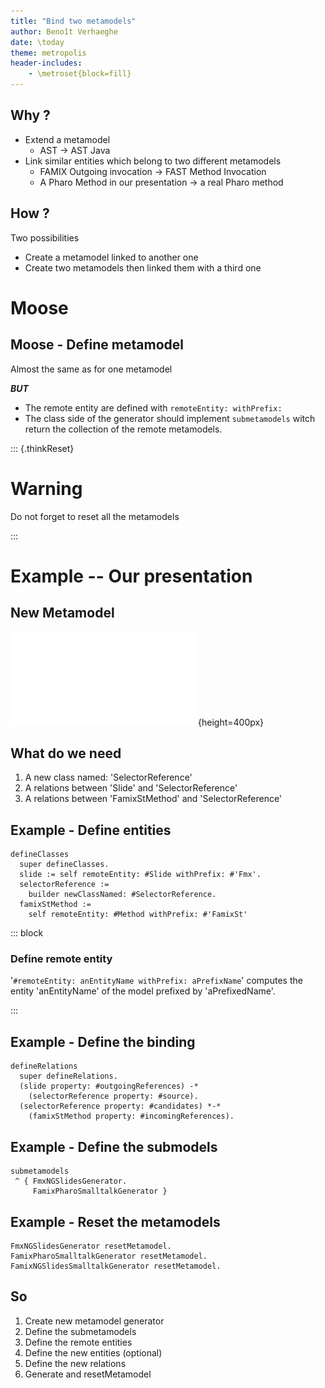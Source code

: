 ```yaml
---
title: "Bind two metamodels"
author: Benoît Verhaeghe
date: \today
theme: metropolis
header-includes:
    - \metroset{block=fill}
---
```


## Why ?

- Extend a metamodel
  - AST →  AST Java
- Link similar entities which belong to two different metamodels
  - FAMIX Outgoing invocation → FAST Method Invocation
  - A Pharo Method in our presentation → a real Pharo method

## How ?

Two possibilities

- Create a metamodel linked to another one
- Create two metamodels then linked them with a third one

# Moose

## Moose - Define metamodel

Almost the same as for one metamodel

***BUT***

- The remote entity are defined with `remoteEntity: withPrefix:`
- The class side of the generator should implement `submetamodels` witch return the collection of the remote metamodels.

::: {.thinkReset}

# Warning

Do not forget to reset all the metamodels

:::

# Example -- Our presentation

## New Metamodel

![meta-binding](./img/presentation-meta-binding.pdf){height=400px}

## What do we need

1. A new class named: 'SelectorReference'
2. A relations between 'Slide' and 'SelectorReference'
3. A relations between 'FamixStMethod' and 'SelectorReference'

## Example - Define entities

```st
defineClasses
  super defineClasses.
  slide := self remoteEntity: #Slide withPrefix: #'Fmx'.
  selectorReference :=
    builder newClassNamed: #SelectorReference.
  famixStMethod :=
    self remoteEntity: #Method withPrefix: #'FamixSt'
```

::: block

### Define remote entity

'`#remoteEntity: anEntityName withPrefix: aPrefixName`' computes the entity 'anEntityName' of the model prefixed by 'aPrefixedName'. 

:::

## Example - Define the binding

```st
defineRelations
  super defineRelations.
  (slide property: #outgoingReferences) -*
    (selectorReference property: #source).
  (selectorReference property: #candidates) *-*
    (famixStMethod property: #incomingReferences).
```

## Example - Define the submodels

```st
submetamodels
 ^ { FmxNGSlidesGenerator.
     FamixPharoSmalltalkGenerator }
```

## Example - Reset the metamodels

```st
FmxNGSlidesGenerator resetMetamodel.
FamixPharoSmalltalkGenerator resetMetamodel.
FamixNGSlidesSmalltalkGenerator resetMetamodel.
```

## So

1. Create new metamodel generator
2. Define the submetamodels
3. Define the remote entities
4. Define the new entities (optional)
5. Define the new relations
6. Generate and resetMetamodel
